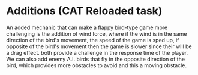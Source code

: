 # Additions (CAT Reloaded task)
An added mechanic that can make a flappy bird-type game more challenging is the addition of wind force, where if the wind is in the same direction of the bird's movement, the speed of the game is sped up, if opposite of the bird's movement then the game is slower since their will be a drag effect. both provide a challenge in the response time of the player. We can also add enemy A.I. birds that fly in the opposite direction of the bird, which provides more obstacles to avoid and this a moving obstacle.

